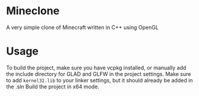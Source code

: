 # Mineclone
A very simple clone of Minecraft written in C++ using OpenGL

# Usage
To build the project, make sure you have vcpkg installed, or manually add the include directory for GLAD and GLFW in the project settings.
Make sure to add `kernel32.lib` to your linker settings, but it should already be added in the .sln
Build the project in x64 mode.